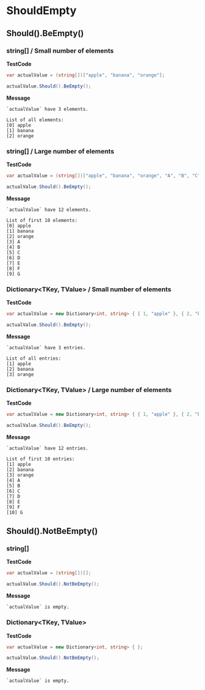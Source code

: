 ﻿# ShouldEmpty

## Should().BeEmpty()

### string[] / Small number of elements

**TestCode**

```csharp
var actualValue = (string[])["apple", "banana", "orange"];

actualValue.Should().BeEmpty();
```

**Message**

```
`actualValue` have 3 elements.

List of all elements:
[0] apple
[1] banana
[2] orange
```

### string[] / Large number of elements

**TestCode**

```csharp
var actualValue = (string[])["apple", "banana", "orange", "A", "B", "C", "D", "E", "F", "G", "H", "I"];

actualValue.Should().BeEmpty();
```

**Message**

```
`actualValue` have 12 elements.

List of first 10 elements:
[0] apple
[1] banana
[2] orange
[3] A
[4] B
[5] C
[6] D
[7] E
[8] F
[9] G
```

### Dictionary<TKey, TValue> / Small number of elements

**TestCode**

```csharp
var actualValue = new Dictionary<int, string> { { 1, "apple" }, { 2, "banana" }, { 3, "orange" } };

actualValue.Should().BeEmpty();
```

**Message**

```
`actualValue` have 3 entries.

List of all entries:
[1] apple
[2] banana
[3] orange
```

### Dictionary<TKey, TValue> / Large number of elements

**TestCode**

```csharp
var actualValue = new Dictionary<int, string> { { 1, "apple" }, { 2, "banana" }, { 3, "orange" }, { 4, "A" }, { 5, "B" }, { 6, "C" }, { 7, "D" }, { 8, "E" }, { 9, "F" }, { 10, "G" }, { 11, "H" }, { 12, "I" } };

actualValue.Should().BeEmpty();
```

**Message**

```
`actualValue` have 12 entries.

List of first 10 entries:
[1] apple
[2] banana
[3] orange
[4] A
[5] B
[6] C
[7] D
[8] E
[9] F
[10] G
```

## Should().NotBeEmpty()

### string[]

**TestCode**

```csharp
var actualValue = (string[])[];

actualValue.Should().NotBeEmpty();
```

**Message**

```
`actualValue` is empty.
```

### Dictionary<TKey, TValue>

**TestCode**

```csharp
var actualValue = new Dictionary<int, string> { };

actualValue.Should().NotBeEmpty();
```

**Message**

```
`actualValue` is empty.
```


